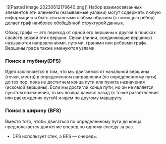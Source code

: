  ![[Pasted image 20230612170640.png]]
Набор взаимосвязанных элементов
эти элементы (называемые узлами) могут содержать любую информацию и быть связанными любым образом (с помощью рёбер) делает граф наиболее обобщённой структурой данных.

Обход графа — это переход от одной его вершины к другой в поисках свойств связей этих вершин. Связи (линии, соединяющие вершины) называются направлениями, путями, гранями или ребрами графа. Вершины графа также именуются узлами.

### Поиск в глубину(DFS)
 Идея заключается в том, что мы двигаемся от начальной вершины (точки, места) в определенном направлении (по определенному пути) до тех пор, пока не достигнем конца пути или пункта назначения (искомой вершины). Если мы достигли конца пути, но он не является пунктом назначения, то мы возвращаемся назад (к точке разветвления или расхождения путей) и идем по другому маршруту.

### Поиск в ширину (BFS)
Вместо того, чтобы двигаться по определенному пути до конца, предполагается движение вперед по одному соседу за раз.

-   DFS использует стек, а BFS — очередь.


